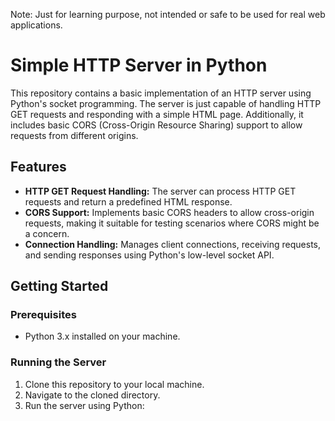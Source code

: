 Note: Just for learning purpose, not intended or safe to be used for real web applications.
# Simple HTTP Server in Python

This repository contains a basic implementation of an HTTP server using Python's socket programming. The server is just capable of handling HTTP GET requests and responding with a simple HTML page. Additionally, it includes basic CORS (Cross-Origin Resource Sharing) support to allow requests from different origins.

## Features

- **HTTP GET Request Handling:** The server can process HTTP GET requests and return a predefined HTML response.
- **CORS Support:** Implements basic CORS headers to allow cross-origin requests, making it suitable for testing scenarios where CORS might be a concern.
- **Connection Handling:** Manages client connections, receiving requests, and sending responses using Python's low-level socket API.

## Getting Started

### Prerequisites

- Python 3.x installed on your machine.

### Running the Server

1. Clone this repository to your local machine.
2. Navigate to the cloned directory.
3. Run the server using Python:
